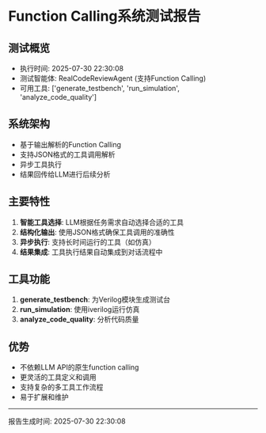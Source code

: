 # Function Calling系统测试报告

## 测试概览
- 执行时间: 2025-07-30 22:30:08
- 测试智能体: RealCodeReviewAgent (支持Function Calling)
- 可用工具: ['generate_testbench', 'run_simulation', 'analyze_code_quality']

## 系统架构
- 基于输出解析的Function Calling
- 支持JSON格式的工具调用解析
- 异步工具执行
- 结果回传给LLM进行后续分析

## 主要特性
1. **智能工具选择**: LLM根据任务需求自动选择合适的工具
2. **结构化输出**: 使用JSON格式确保工具调用的准确性
3. **异步执行**: 支持长时间运行的工具（如仿真）
4. **结果集成**: 工具执行结果自动集成到对话流程中

## 工具功能
1. **generate_testbench**: 为Verilog模块生成测试台
2. **run_simulation**: 使用iverilog运行仿真
3. **analyze_code_quality**: 分析代码质量

## 优势
- 不依赖LLM API的原生function calling
- 更灵活的工具定义和调用
- 支持复杂的多工具工作流程
- 易于扩展和维护

---
报告生成时间: 2025-07-30 22:30:08
